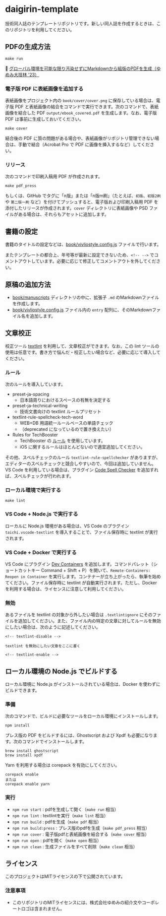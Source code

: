 # daigirin-template

技術同人誌のテンプレートリポジトリです。新しい同人誌を作成するときは、このリポジトリを利用してください。

## PDFの生成方法

```shell
make run
```

🔖 [グローバル環境を可能な限り汚染せずにMarkdownから組版のPDFを生成（ゆめみ大技林 '23）](https://zenn.dev/yumemi_inc/articles/afe7745cd62af2)

### 電子版 PDF に表紙画像を追加する

表紙画像をプロジェクト内の `book/cover/cover.png` に保存している場合は、電子版 PDF と表紙画像の結合をコマンドで実行できます。次のコマンドで、表紙画像を結合した PDF `output/ebook_covered.pdf` を生成します。なお、電子版 PDF は事前に生成しておいてください。

```shell
make cover
```

結合後の PDF に質の問題がある場合や、表紙画像がリポジトリ管理できない場合は、手動で結合（Acrobat Pro で PDF に画像を挿入するなど）してください。

### リリース

次のコマンドで印刷入稿用 PDF が作成されます。

```shell
make pdf_press
```

もしくは、GitHub でタグに「n版」または「n版m刷」（たとえば、`初版`、`初版2刷` や `第二版一刷` など）を付けてプッシュすると、電子版および印刷入稿用 PDF を添付したリリースが作成されます。`cover` ディレクトリに表紙画像や PSD ファイルがある場合は、それらもアセットに追加します。

## 書籍の設定

書籍のタイトルの設定などは、[book/vivliostyle.config.js](book/vivliostyle.config.js) ファイルで行います。

またテンプレートの都合上、年号等が最新に設定できないため、`<!-- -->` でコメントアウトしています。必要に応じて修正してコメントアウトを外してください。

## 原稿の追加方法

- [book/manuscripts](book/manuscripts) ディレクトリの中に、拡張子 `.md` のMarkdownファイルを作成します。
- [book/vivliostyle.config.js](book/vivliostyle.config.js) ファイル内の `entry` 配列に、そのMarkdownファイル名を追加します。

## 文章校正

校正ツール [textlint](https://textlint.github.io/) を利用して、文章校正ができます。なお、この lint ツールの使用は任意です。書き方で悩んだ・校正したい場合など、必要に応じて導入してください。

### ルール

次のルールを導入しています。

- preset-ja-spacing
  - 日本語周りにおけるスペースの有無を決定する
- preset-ja-technical-writing
  - 技術文書向けの textlint ルールプリセット
- textlint-rule-spellcheck-tech-word
  - WEB+DB 用語統一ルールベースの単語チェック
  - （deprecated になっているので置き換えたい）
- Rules for TechBooster
  - TechBooster の [ルール](https://github.com/TechBooster/ReVIEW-Template/tree/master/prh-rules) を使用しています。
  - iOS に関するルールはほとんどないので適宜追加してください。

その他、スペルチェックのルール `textlint-rule-spellchecker` がありますが、エディターのスペルチェックと競合しやすいので、今回は追加していません。VS Code を利用している場合は、プラグイン [Code Spell Checker](https://marketplace.visualstudio.com/items?itemName=streetsidesoftware.code-spell-checker) を追加すれば、スペルチェックが行われます。

### ローカル環境で実行する

```shell
make lint
```

### VS Code + Node.js で実行する

ローカルに Node.js 環境がある場合は、VS Code のプラグイン `taichi.vscode-textlint` を導入することで、ファイル保存時に textlint が実行されます。

### VS Code + Docker で実行する

VS Code にプラグイン [Dev Containers](https://marketplace.visualstudio.com/items?itemName=ms-vscode-remote.remote-containers) を追加します。コマンドパレット（ショートカットキー Command + Shift + P）を開いて、`Remote-Containers: Reopen in Container` を実行します。コンテナーが立ち上がったら、執筆を始めてください。ファイル保存時に textlint が自動実行されます。ただし、Docker を利用する場合は、ライセンスに注意して利用してください。

### 無効

あるファイルを textlint の対象から外したい場合は `.textlintignore` にそのファイルを追加してください。また、ファイル内の特定の文章に対してルールを無効にしたい場合は、次のように記述してください。

```text
<!-- textlint-disable -->

textlint を無効にしたい文章をここに書く

<!-- textlint-enable -->
```

## ローカル環境の Node.js でビルドする

ローカル環境に Node.js がインストールされている場合は、Docker を使わずにビルドできます。

### 準備

次のコマンドで、ビルドに必要なツールをローカル環境にインストールします。

```shell
npm install
```

プレス版の PDF をビルドするには、Ghostscript および Xpdf も必要になります。次のコマンドでインストールします。

```shell
brew install ghostscript
brew install xpdf
```

Yarn を利用する場合は corepack を有効にしてください。

```shell
corepack enable
または
corepack enable yarn
```

### 実行

- `npm run start` : pdfを生成して開く（`make run` 相当）
- `npm run lint` : textlintを実行（`make lint` 相当）
- `npm run build` : pdfを生成（`make pdf` 相当）
- `npm run build:press` : プレス版のpdfを生成（`make pdf_press` 相当）
- `npm run cover` : 電子版pdfと表紙画像を結合する（`make cover` 相当）
- `npm run open` : pdfを開く（`make open` 相当）
- `npm run clean` : 生成ファイルをすべて削除（`make clean` 相当）

## ライセンス

このプロジェクトはMITライセンスの下で公開されています。

### 注意事項

- このリポジトリのMITライセンスには、株式会社ゆめみの紹介文やコーポレートロゴは含まれません。
